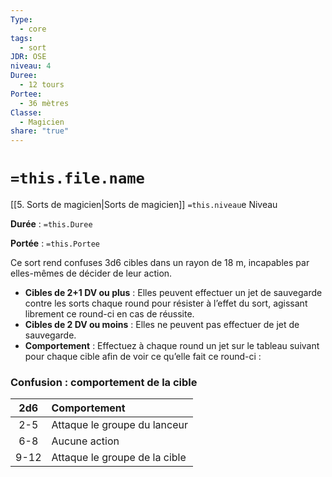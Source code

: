 ```yaml
---
Type:
  - core
tags:
  - sort
JDR: OSE
niveau: 4
Duree:
  - 12 tours
Portee:
  - 36 mètres
Classe:
  - Magicien
share: "true"
---
```

# `=this.file.name`  

[[5. Sorts de magicien|Sorts de magicien]] `=this.niveau`e Niveau

**Durée** : `=this.Duree` 

**Portée** : `=this.Portee`

Ce sort rend confuses 3d6 cibles dans un rayon de 18 m, incapables par elles-mêmes de décider de leur action.

- **Cibles de 2+1 DV ou plus** : Elles peuvent effectuer un jet de sauvegarde contre les sorts chaque round pour résister à l’effet du sort, agissant librement ce round-ci en cas de réussite.
- **Cibles de 2 DV ou moins** : Elles ne peuvent pas effectuer de jet de sauvegarde.
- **Comportement** : Effectuez à chaque round un jet sur le tableau suivant pour chaque cible afin de voir ce qu’elle fait ce round-ci :

### Confusion : comportement de la cible

| 2d6  | Comportement              |
| :--: | :--------------------- |
| 2-5  | Attaque le groupe du lanceur  |
| 6-8  | Aucune action              |
| 9-12 | Attaque le groupe de la cible |